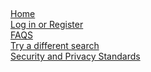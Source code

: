 <html>
  <head>
    <meta charset="utf-8">
    <title>Search Results</title>     
  </head>
  <body>
    <section>
      <h1 id = "sourceName"></h1> 
      <p id = "accuracy"></p> 
      <p id = "bias"></p>
      <div>
        <a href = "https://silencetheecho.github.io/SilenceTheEcho/">Home</a>
      </div>
      <div>
        <a href = "https://silencetheecho.github.io/SilenceTheEcho/login">Log in or Register</a>
      </div>
      <div>
        <a href = "https://silencetheecho.github.io/SilenceTheEcho/faqs">FAQS</a>
      </div>
      <div>
        <a href = "https://silencetheecho.github.io/SilenceTheEcho/search">Try a different search</a>
      </div>
      <div>
        <a href = "https://silencetheecho.github.io/SilenceTheEcho/security">Security and Privacy Standards</a>
      </div>
    </section> 
    <script>
      if (localStorage.getItem("found") == "true")
      { 
          document.getElementById("sourceName").textContent = localStorage.getItem("sourceName"); 
          document.getElementById("accuracy").textContent = "Accuracy: " + localStorage.getItem("accuracy"); 
          document.getElementById("bias").textContent = "Bias: " + localStorage.getItem("bias"); 
      }
      else
      {
          document.getElementById("sourceName").textContent = localStorage.getItem("sourceName");
          document.getElementById("accuracy").textContent = "So sorry, we did not find a media source by that name.";
      }
    </script>
  </body>
</html>

